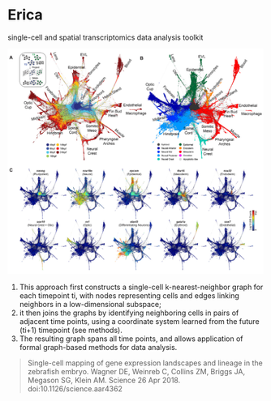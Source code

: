 # Erica
single-cell and spatial transcriptomics data analysis toolkit

![](./src/docs/singlecells-graph.png)

1. This approach first constructs a single-cell k-nearest-neighbor graph for each timepoint ti, with nodes representing cells and edges linking neighbors in a low-dimensional subspace;
2. it then joins the graphs by identifying neighboring cells in pairs of adjacent time points, using a coordinate system learned from the future (ti+1) timepoint (see methods).
3. The resulting graph spans all time points, and allows application of formal graph-based methods for data analysis.

> Single-cell mapping of gene expression landscapes and lineage in the zebrafish embryo. Wagner DE, Weinreb C, Collins ZM, Briggs JA, Megason SG, Klein AM. Science 26 Apr 2018. doi:10.1126/science.aar4362